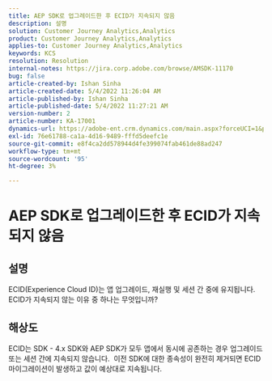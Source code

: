 ```yaml
---
title: AEP SDK로 업그레이드한 후 ECID가 지속되지 않음
description: 설명
solution: Customer Journey Analytics,Analytics
product: Customer Journey Analytics,Analytics
applies-to: Customer Journey Analytics,Analytics
keywords: KCS
resolution: Resolution
internal-notes: https://jira.corp.adobe.com/browse/AMSDK-11170
bug: false
article-created-by: Ishan Sinha
article-created-date: 5/4/2022 11:26:04 AM
article-published-by: Ishan Sinha
article-published-date: 5/4/2022 11:27:21 AM
version-number: 2
article-number: KA-17001
dynamics-url: https://adobe-ent.crm.dynamics.com/main.aspx?forceUCI=1&pagetype=entityrecord&etn=knowledgearticle&id=709275fb-9ccb-ec11-a7b5-6045bd00db25
exl-id: 76e61788-ca1a-4d16-9489-fffd5deefc1e
source-git-commit: e8f4ca2dd578944d4fe399074fab461de88ad247
workflow-type: tm+mt
source-wordcount: '95'
ht-degree: 3%

---
```


# AEP SDK로 업그레이드한 후 ECID가 지속되지 않음

## 설명


ECID(Experience Cloud ID)는 앱 업그레이드, 재실행 및 세션 간 중에 유지됩니다. ECID가 지속되지 않는 이유 중 하나는 무엇입니까?


## 해상도


ECID는 SDK - 4.x SDK와 AEP SDK가 모두 앱에서 동시에 공존하는 경우 업그레이드 또는 세션 간에 지속되지 않습니다.  이전 SDK에 대한 종속성이 완전히 제거되면 ECID 마이그레이션이 발생하고 값이 예상대로 지속됩니다.
